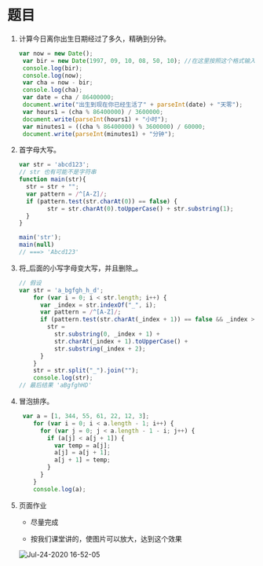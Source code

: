 # 题目

1. 计算今日离你出生日期经过了多久，精确到分钟。

   ```js
   var now = new Date();
    var bir = new Date(1997, 09, 10, 08, 50, 10); //在这里按照这个格式输入自己生日：年月日时分秒
    console.log(bir);
    console.log(now);
    var cha = now - bir;
    console.log(cha);
    var date = cha / 86400000;
    document.write("出生到现在你已经生活了" + parseInt(date) + "天零");
    var hours1 = (cha % 86400000) / 3600000;
    document.write(parseInt(hours1) + "小时");
    var minutes1 = ((cha % 86400000) % 3600000) / 60000;
    document.write(parseInt(minutes1) + "分钟");
   ```

   

2. 首字母大写。

   ```js
   var str = 'abcd123';
   // str 也有可能不是字符串
   function main(str){
     str = str + "";
     var pattern = /^[A-Z]/;
     if (pattern.test(str.charAt(0)) == false) {
           str = str.charAt(0).toUpperCase() + str.substring(1);
     }
   }
   
   main('str');
   main(null)
   // ===> 'Abcd123'
   ```

   

3. 将_后面的小写字母变大写，并且删除\_。

   ```js
   // 假设
   var str = 'a_bgfgh_h_d';
       for (var i = 0; i < str.length; i++) {
         var _index = str.indexOf("_", i);
         var pattern = /^[A-Z]/;
         if (pattern.test(str.charAt(_index + 1)) == false && _index > 0) {
           str =
             str.substring(0, _index + 1) +
             str.charAt(_index + 1).toUpperCase() +
             str.substring(_index + 2);
         }
       }
       str = str.split("_").join("");
       console.log(str);
   // 最后结果 'aBgfghHD'
   ```

   

4. 冒泡排序。

   ```js
    var a = [1, 344, 55, 61, 22, 12, 3];
       for (var i = 0; i < a.length - 1; i++) {
         for (var j = 0; j < a.length - 1 - i; j++) {
           if (a[j] < a[j + 1]) {
             var temp = a[j];
             a[j] = a[j + 1];
             a[j + 1] = temp;
           }
         }
       }
       console.log(a);
   ```

   

5. 页面作业

   - 尽量完成

   - 按我们课堂讲的，使图片可以放大，达到这个效果

     

   ![Jul-24-2020 16-52-05](http://by-image.oss-cn-shanghai.aliyuncs.com/frontend/teach/Jul-24-2020%2016-52-05.gif)
